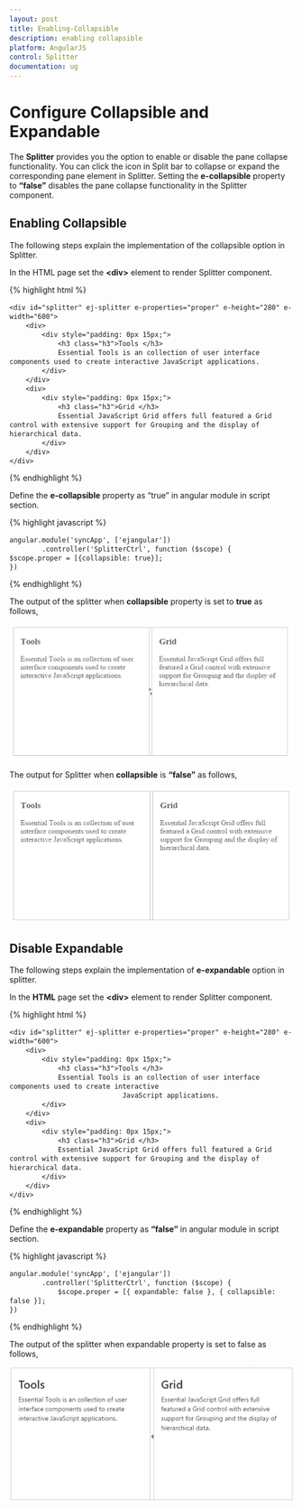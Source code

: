 ```yaml
---
layout: post
title: Enabling-Collapsible
description: enabling collapsible
platform: AngularJS
control: Splitter
documentation: ug
---
```


# Configure Collapsible and Expandable

The **Splitter** provides you the option to enable or disable the pane collapse functionality. You can click the icon in Split bar to collapse or expand the corresponding pane element in Splitter. Setting the **e-collapsible** property to **“false”** disables the pane collapse functionality in the Splitter component. 

## Enabling Collapsible

The following steps explain the implementation of the collapsible option in Splitter.

In the HTML page set the **&lt;div&gt;** element to render Splitter component.

{% highlight html %}

    <div id="splitter" ej-splitter e-properties="proper" e-height="280" e-width="600">
        <div>
            <div style="padding: 0px 15px;">
                <h3 class="h3">Tools </h3>
                Essential Tools is an collection of user interface components used to create interactive JavaScript applications.
            </div>
        </div>
        <div>
            <div style="padding: 0px 15px;">
                <h3 class="h3">Grid </h3>
                Essential JavaScript Grid offers full featured a Grid control with extensive support for Grouping and the display of hierarchical data.
            </div>
        </div>
    </div>

{% endhighlight %}

Define the **e-collapsible** property as “true” in angular module in script section.

{% highlight javascript %}

    angular.module('syncApp', ['ejangular'])
            .controller('SplitterCtrl', function ($scope) {  
    $scope.proper = [{collapsible: true}];
    })

{% endhighlight %}

The output of the splitter when **collapsible** property is set to **true** as follows,

![](Enabling-Collapsible_images\Enabling-Collapsible_img1.png) 

The output for Splitter when **collapsible** is **“false”** as follows,

![](Enabling-Collapsible_images\Enabling-Collapsible_img2.png) 

## Disable Expandable

The following steps explain the implementation of **e-expandable** option in splitter.

In the **HTML** page set the **&lt;div&gt;** element to render Splitter component.

{% highlight html %}

    <div id="splitter" ej-splitter e-properties="proper" e-height="280" e-width="600">
        <div>
            <div style="padding: 0px 15px;">
                <h3 class="h3">Tools </h3>
                Essential Tools is an collection of user interface components used to create interactive
                                JavaScript applications.
            </div>
        </div>
        <div>
            <div style="padding: 0px 15px;">
                <h3 class="h3">Grid </h3>
                Essential JavaScript Grid offers full featured a Grid control with extensive support for Grouping and the display of hierarchical data.
            </div>
        </div>
    </div>

{% endhighlight %}

Define the **e-expandable** property as **“false”** in angular module in script section.

{% highlight javascript %}

    angular.module('syncApp', ['ejangular'])
            .controller('SplitterCtrl', function ($scope) {  
                $scope.proper = [{ expandable: false }, { collapsible: false }];
    })

{% endhighlight %}

The output of the splitter when expandable property is set to false as follows,

![](Enabling-Collapsible_images\Enabling-Collapsible_img3.png)